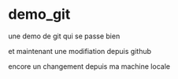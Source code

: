 # demo_git
une demo de git qui se passe bien


et maintenant une modifiation depuis github

encore un changement depuis ma machine locale